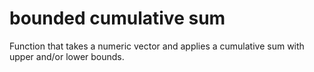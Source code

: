 # bounded cumulative sum

Function that takes a numeric vector and applies a cumulative sum with upper and/or lower bounds.
